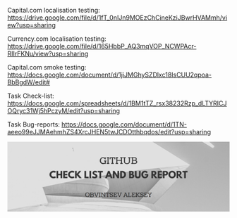 Capital.com localisation testing: https://drive.google.com/file/d/1fT_0nIJn9MOEzChCineKziJBwrHVAMmh/view?usp=sharing

Currency.com localisation testing: https://drive.google.com/file/d/165HbbP_AQ3mqVOP_NCWPAcr-RIIrFKNu/view?usp=sharing

Capital.com smoke testing: https://docs.google.com/document/d/1jiJMGhySZDlxc18IsCUU2qpoa-BbBgdW/edit#

Task Check-list: https://docs.google.com/spreadsheets/d/1BM1tTZ_rsx38232Rzp_dLTYRICJOQryc31Wj5hPczyM/edit?usp=sharing

Task Bug-reports: https://docs.google.com/document/d/1TN-aeeo99eJJMAehmhZS4XrcJHEN5twJCDOtthbqdos/edit?usp=sharing

![alt text](picture_checklist1.png)
